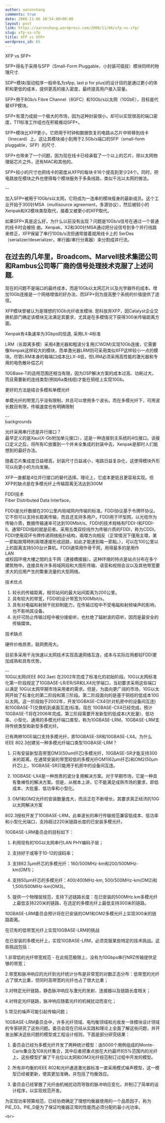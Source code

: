 ```yaml
---
author: aaronshang
comments: true
date: 2008-11-06 10:54:00+00:00
layout: post
link: https://aaronshang.wordpress.com/2008/11/06/xfp-vs-sfp/
slug: xfp-vs-sfp
title: XFP vs SFP+
wordpress_id: 65
---
```


XFP vs SFP+  
  
 SFP+得名于采用与SFP（Small-Form Pluggable，小封装可插拔）模块同样的物理尺寸.  
  
SDP+模块(驱动程序一般命名为sfpp, last p for plus)的设计目的是通过更小的体积和更低的成本，提供更高的接入密度，最终提高用户接入容量。  
   
SFP+用于8Gb/s Fibre Channel（8GFC）和10Gb/s以太网（10GbE），目标是代替XFP模块。  
  
SFP+有潜力成就一个极大的市场，因为这种封装很小，却可以实现很高的端口密度，T11标准工作组也在积极推动SFP+。  
   
SFP+模块比XFP更小，它把用于时钟和数据恢复的电路从芯片中转移到线卡（linecard）上。这让其模块减小到用于2.5Gb/s端口的SFP（small-form pluggable，SFP）的尺寸.  
  
SFP+也带来了一个问题，因为现在线卡已经承载了一个以上的芯片，除以太网物理层芯片之外，还有MAC和其他的。  
   
SFP+较小的尺寸也把线卡的密度从XFP的每块卡16个提高到至少24个。同时，把电路放在模块之外也使得每个模块服务于多条线路，类似千兆以太网的做法。  
  
--  


加入SFP+被用于10Gb/s以太网，它将成为一连串的模块瘦身的最新成员。这个工业开始于300针MSA（multisource agreement，多源协议），然后被较小的Xenpak和X2模块类型取代，接着又被更小的XFP取代。

  

如果SFP+真是这么好，为什么以前没有出现？问题是10Gb/s信号在通过一个普通的线卡时会被扭 曲。Xenpak、X2和300针MSA通过把分设信号到多个并行线路来修正，XFP保留了串行10Gb/s流但通常接着就用线卡上的 SerDes（serializer/deserializer，串行器/串行分离器）来分割成并行流。

在过去的几年里，Broadcom、Marvell技术集团公司和Rambus公司等厂商的信号处理技术克服了上述问题.  
--  
现在的问题不是端口的最终成本，而是10Gb以太网芯片以及光学器件的成本。增加10Gb连接是一个网络增值的好办法，而SFP+则为提高整个系统的价值提供了途径。  


  


XFP模块曾被认为是理想的10Gb光纤收发模块. 思科放弃XFP，因Catalyst企业交换机部门确定该模块无法满足其要求，尤其是在多模情况下获得300米传输距离方面。  
   
Xenpak有4条速率为3Gbps的信道, 采用LX-4标准  
  
LRM（长距离多模）采用4激光器和粗波分复用(CWDM)实现10Gb连接，它需要像Xenpak这样较大的模块，而单激光器LRM则可采用类似XFP这样较小一点的模块。尽管LRM本身的每端口成本比LX-4低，但LRM必须采用高性能的激光器和专用的电色散补偿芯片  
  
10GBase-T的适用范围还相当有限，因为DSP解决方案的成本过高、功耗过大，而且需要新的连线类型(例如6a类线缆)才能在铜缆上实现10Gb。  
    
更好的方法是结合多模和单模光纤  
  
单模光纤的带宽几乎没有限制，并且可以使用多个波长。而在多模光纤下，可用波长数目有限，传输速度也有明确限制  
  
  
--  
backgrounds  
  
光纤采用串行还是并行接口？  
最早定义的是Xaui(X-Gb附加单元接口），这是一种连接到主系统的4位接口。该接口定义之后，将所有IC放置到一个并未全集成的封装中去，Xenpak是那时人们能想到的最好办法。  
   
随着芯片集成度日益增高，封装尺寸日益减小，电路日益复杂化，这使得模块外形可以向更小的方向发展。  
  
XFP一直都是4位并行接口的替代选择。理论上，它成本更低且更容易实现。但XFP的缺点是在多模光纤上传输距离无法达到300M  
  
  
FDDI技术  
Fiber Distributed Data Interface，  
  
FDDI是光纤数据在200公里内局域网内传输的标准。FDDI协议基于令牌环协议。它不但可以支持长距离传输，而且还支持多用户。FDDI用于环型网，以光缆作为传输介质，数据传输速率可达到100Mbit/s。FDDI的技术规格有FDDI-I和FDDI-II。通常FDDI指的就是前者。采用五类双绞线作为传输介质的FDDI，称为CDDI。FDDI使用双环令牌传递网络拓扑结构，兩環方向相反（正常情況下僅用主環，某一節點故障時則兩環連接形成迴路，如此才能達到每一節點。），可以在100公里以上的距离支持500台计算机。FDDI通常用作骨干网，用得最多的是用作  
  LAN  
或校园环境大樓之間的主干网（連接橋接器）。这种环境的特点是站点分布在多个建筑物中。连接具有许多局域网段和大图形传输、语音和视频会议以及其他带宽要求大的应用产生的繁重流量的大型网络。  
  
技术优点  
  
1. 较长的传输距离，相邻站间的最大站间距离为200公里。  
2. 具有较大的带宽，FDDI的设计带宽为100Mbit/s。  
3. 具有对电磁和射频干扰抑制能力，在传输过程中不受电磁和射频噪声的影响，也不影响其设备。  
  4. 光纤可防止传输过程中被分接偷听，也杜绝了辐射波的窃听，因而是最安全的传输媒体。  
  
技术缺点  
  
硬件价格昂贵，联网费用大。  
  
目前多采用千兆快速以太网技术实现高速网络互连，成本与实际应用都较FDDI更加成熟和具有优势。  
  
--  
10G以太网(IEEE 802.3ae) 在2002年完成了标准化的初始阶段。10G以太网标准化第一阶段规定了10GBASE-LR/ER/SR和LX4光学端口，当初要求采用这些端口以满足 10G以太网早期市场采用者的需求。但是，为面向更广阔的市场，10G以太网开始了标准化的第二阶段和第三阶段。第二阶段面向的是基于铜缆的低成本10G 以太网。这一阶段始于2002年，开发10GBASE-CX4(针对机房中的设备间互连)和10GBASE-T(交换机到桌面互连)标准。现在 10GBASE-CX4已经完成，预计10GBASE-T将在2006年完成。第三阶段需要开发新型的低成本(大批量)、低功率、小型化、通用的多模光纤端口类型，称为10GBASE-LRM。10GBASE-LRM支持传统类型和新型多模光纤。  
    
  
  
已有两种10GE端口支持多模光纤，即10GBASE-SR和10GBASE-LX4。为什么IEEE 802.3创建另一种多模光纤端口类型10GBASE-LRM？  
  
  
1. 只有安装新型高带宽OM3(50um纤芯)多模光纤，10GBASE-SR才能支持300米的距离。在通常安装的带宽较低的多模光纤OM1(62μm纤芯)和OM2(50μm纤芯)上，10GBASE-SR只能用于机房中的设备间互连。  
    
2. 10GBASE-LX4是一种昂贵的波分复用解决方案。对于早期市场，它是一种具有鲁棒性的解决方案。但是，从根本上讲，它不能满足成熟市场的要求，即低成本、大批量、低功率和小型化。  
  
3. OM1和OM2光纤的安装数量庞大，而且正在不断增长，其要求真正经济的10G以太网解决方案  
  
802.3授权开发了10GBASE-LRM，此单波长的串行传输规范兼容低成本、低功率和小型化光端口，支持超过220米链路长度的已安装多模光纤。  
    
10GBASE-LRM委员会的目标如下：  
  
1. 利用现有的10G以太网串行LAN PHY编码子层；  
  
2. 支持好于或等于10-12的误码率；  
  
3. 支持62.5μm纤芯的多模光纤：160/500MHz-km和200/500MHz-km(OM1)；  
  
4. 支持50μm纤芯的多模光纤：400/400MHz-km, 500/500MHz-km(OM2)和1,500/500MHz-km(OM3)。  
    
5. 提供一个物理层规范，支持下述链路长度：在已安装的500MHz.km多模光纤上最低支持220米的链路，在选定的多模光纤上最低支持300米的链路。  
  
10GBASE-LRM委员会预计将在已安装的OM1和OM2多模光纤上实现300米的链路距离。  
  
在已有的低带宽光纤上实现10GBASE-LRM的挑战  
  
在已安装的多模光纤上，实现10GBASE-LRM，必须克服某些特定的技术挑战。这些挑战包括：  
    
1.非常低的光纤带宽规范 - 在此规范极限上，没有为10Gbps串行NRZ传输提供足够的带宽；  
  
2.带宽和脉冲响应的光纤到光纤统计分布是非常宽的对数正态分布：低带宽的光纤占了很大比重，但同时高带宽的光纤也占了很大比重；  
  
3.对特定光纤链路，静态脉冲响应与激光的发射、连接器以及链路长度相关；  
  
4.对特定光纤链路，脉冲响应随着光纤的机械扰动而变化；  
  
5.常见的噪声可能引起传输问题；  
    
10GBASE-LRM委员会中，许多光纤领域、电均衡领域和光收发一体模块设计领域的专家研究了这些问题。委员会现在已经从实践和理论上全面了解这些问题，并开发出解决这些问题的模型或工程设计规则。下面是部分研究结果：  
  
1. 委员会已经为多模光纤开发了两种统计模型：由5000个用例组成的Monte-Carlo集合及108光纤集合，其中后者把重点放在大约最坏的5%范围内的光纤上。这些模型扩展了千兆位以太网和OM3光纤规范制订过程中开发的模型。  
    
2. 所有非均衡的IEEE 802和光纤通道激光器标准一直采用模式噪声模型，这一模型已经被更新，使其更加准确，并包括了均衡效应。  
  
3. 委员会已经掌握了光纤由机械扰动而导致的脉冲响应变化，并制订了简单的设计程序，以实现规范开发。  
  
为实现功率预算规范，已经协商确定了理想均衡器使用的一个品质因子，称为PIE_D3。PIE_D是为了保证均衡器正常的性能而必须分配的最小光功率。  

    
    <br>  

![]()
